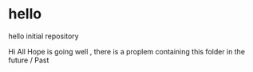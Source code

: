 # hello
hello initial repository


Hi All 
Hope is going well , there is a proplem containing this folder in the future / Past
